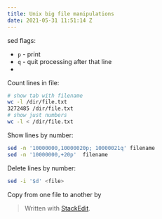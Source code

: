 ```yaml
---
title: Unix big file manipulations
date: 2021-05-31 11:51:14 Z
---
```


sed flags:
* `p` - print
* `q` - quit processing after that line
* 
Count lines in file:
```bash
# show tab with filename
wc -l /dir/file.txt
3272485 /dir/file.txt
# show just numbers
wc -l < /dir/file.txt

```
Show lines by number:
```bash
sed -n '10000000,10000020p; 10000021q' filename
sed -n '10000000,+20p'  filename
``` 

Delete lines by number:
```bash
sed -i '$d' <file>
```

Copy from one file to another by 

> Written with [StackEdit](https://stackedit.io/).
<!--stackedit_data:
eyJoaXN0b3J5IjpbMTIyOTk2NzMxNCwtMjAwMjMwOTI2MCwtMT
g5ODk0MDAyMywxODYxMTI5Mjc5LDQ5NTM4MzgwMl19
-->